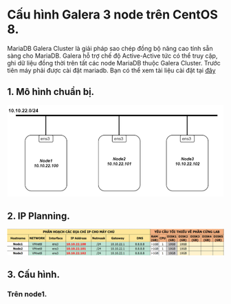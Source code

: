 # Cấu hình Galera 3 node trên CentOS 8.

MariaDB Galera Cluster là giải pháp sao chép đồng bộ nâng cao tính sẵn sàng cho MariaDB. Galera hỗ trợ chế độ Active-Active tức có thể truy cập, ghi dữ liệu đồng thời trên tất các node MariaDB thuộc Galera Cluster.
Trước tiên máy phải được cài đặt mariadb. Bạn có thể xem tài liệu cài đặt tại [đây](https://news.cloud365.vn/centos-8-huong-dan-cai-dat-lamp-stack-tren-centos-8/)

## 1. Mô hình chuẩn bị.

![Mô hình chuẩn bị](../images/galera.png)

## 2. IP Planning.

![](../images/ipgalera.png)

## 3. Cấu hình.
### Trên node1.


